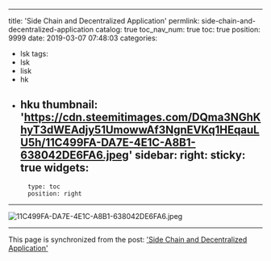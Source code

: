 
---
title: 'Side Chain and Decentralized Application'
permlink: side-chain-and-decentralized-application
catalog: true
toc_nav_num: true
toc: true
position: 9999
date: 2019-03-07 07:48:03
categories:
- lsk
tags:
- lsk
- lisk
- hk
- hku
thumbnail: 'https://cdn.steemitimages.com/DQma3NGhKhyT3dWEAdjy51UmowwAf3NgnEVKq1HEqauLU5h/11C499FA-DA7E-4E1C-A8B1-638042DE6FA6.jpeg'
sidebar:
    right:
        sticky: true
widgets:
    -
        type: toc
        position: right
---


![11C499FA-DA7E-4E1C-A8B1-638042DE6FA6.jpeg](https://cdn.steemitimages.com/DQma3NGhKhyT3dWEAdjy51UmowwAf3NgnEVKq1HEqauLU5h/11C499FA-DA7E-4E1C-A8B1-638042DE6FA6.jpeg)

- - -

This page is synchronized from the post: ['Side Chain and Decentralized Application'](https://steemit.com/@htliao/side-chain-and-decentralized-application)
